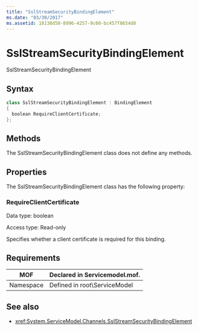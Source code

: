 ```yaml
---
title: "SslStreamSecurityBindingElement"
ms.date: "03/30/2017"
ms.assetid: 18130d50-8996-4257-9c60-bc457f8654d8
---
```

# SslStreamSecurityBindingElement
SslStreamSecurityBindingElement  
  
## Syntax  
  
```csharp
class SslStreamSecurityBindingElement : BindingElement  
{  
  boolean RequireClientCertificate;  
};  
```  
  
## Methods  
 The SslStreamSecurityBindingElement class does not define any methods.  
  
## Properties  
 The SslStreamSecurityBindingElement class has the following property:  
  
### RequireClientCertificate  
 Data type: boolean  
  
 Access type: Read-only  
  
 Specifies whether a client certificate is required for this binding.  
  
## Requirements  
  
|MOF|Declared in Servicemodel.mof.|  
|---------|-----------------------------------|  
|Namespace|Defined in root\ServiceModel|  
  
## See also
- <xref:System.ServiceModel.Channels.SslStreamSecurityBindingElement>

